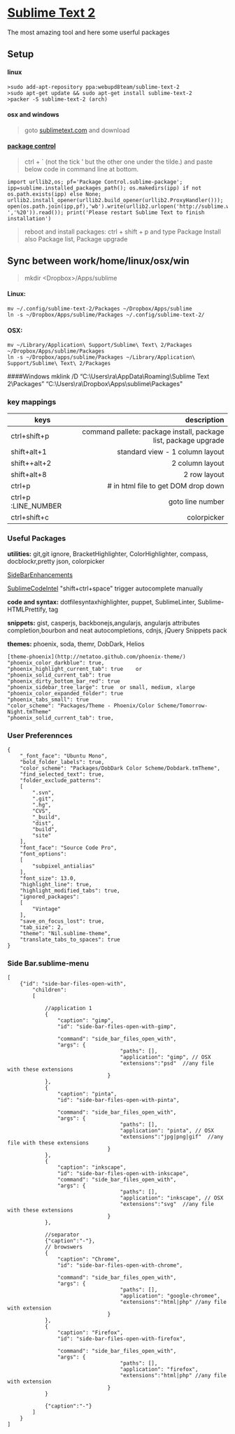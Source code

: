 [Sublime Text 2](http://www.sublimetext.com/2)
=======================================
The most amazing tool and here some userful packages
## Setup
#### linux
    >sudo add-apt-repository ppa:webupd8team/sublime-text-2
    >sudo apt-get update && sudo apt-get install sublime-text-2
    >packer -S sublime-text-2 (arch)
    
#### osx and windows
   >goto [sublimetext.com](http://www.sublimetext.com/2) and download
   
#### [package control](http://wbond.net/sublime_packages/package_control)
> ctrl + ` (not the tick ' but the other one under the tilde.) and paste below code in command line at bottom. 
```
import urllib2,os; pf='Package Control.sublime-package'; ipp=sublime.installed_packages_path(); os.makedirs(ipp) if not os.path.exists(ipp) else None; urllib2.install_opener(urllib2.build_opener(urllib2.ProxyHandler())); open(os.path.join(ipp,pf),'wb').write(urllib2.urlopen('http://sublime.wbond.net/'+pf.replace(' ','%20')).read()); print('Please restart Sublime Text to finish installation')
```
>reboot and install packages: 
>ctrl + shift + p and type Package Install  also Package list,  Package upgrade

## Sync between work/home/linux/osx/win
>mkdir &lt;Dropbox&gt;/Apps/sublime
#### Linux:
    mv ~/.config/sublime-text-2/Packages ~/Dropbox/Apps/sublime
    ln -s ~/Dropbox/Apps/sublime/Packages ~/.config/sublime-text-2/
#### OSX:
    mv ~/Library/Application\ Support/Sublime\ Text\ 2/Packages ~/Dropbox/Apps/sublime/Packages
    ln -s ~/Dropbox/apps/sublime/Packages ~/Library/Application\ Support/Sublime\ Text\ 2/Packages
####Windows
    mklink /D “C:\Users\ra\AppData\Roaming\Sublime Text 2\Packages” “C:\Users\ra\Dropbox\Apps\sublime\Packages"

### key mappings

| keys                   |   description|
|----------------------- | -----------: |
|ctrl+shift+p            |   command pallete: package install, package list, package upgrade|
|shift+alt+1             |   standard view - 1 column layout|
|shift++alt+2            |   2 column layout|
|shift+alt+8             |   2 row layout |
|ctrl+p                  |   #  in html file to get DOM drop down|
| ctrl+p :LINE_NUMBER    |      goto line number|
|ctrl+shift+c            |    colorpicker                 |

### Useful Packages
__utilities:__ git,git ignore, BracketHighlighter, ColorHighlighter,  compass, docblockr,pretty json, colorpicker

[SideBarEnhancements](https://github.com/titoBouzout/SideBarEnhancements)

[SublimeCodeIntel](https://github.com/Kronuz/SublimeCodeIntel) "shift+ctrl+space"  trigger autocomplete manually

__code and syntax:__ dotfilesyntaxhighlighter, puppet, SublimeLinter, Sublime-HTMLPrettify, tag

__snippets:__ gist, casperjs, backbonejs,angularjs, angularjs attributes completion,bourbon and neat autocompletions, cdnjs, jQuery Snippets pack

__themes:__ phoenix, soda, themr, DobDark, Helios
```
[theme-phoenix](http://netatoo.github.com/phoenix-theme/) 
"phoenix_color_darkblue": true,
"phoenix_highlight_current_tab": true    or "phoenix_solid_current_tab": true
"phoenix_dirty_bottom_bar_red": true
"phoenix_sidebar_tree_large": true  or small, medium, xlarge
"phoenix_color_expanded_folder": true
"phoenix_tabs_small": true
"color_scheme": "Packages/Theme - Phoenix/Color Scheme/Tomorrow-Night.tmTheme"
"phoenix_solid_current_tab": true,
```
### User Preferennces
```
{
    "_font_face": "Ubuntu Mono",
	"bold_folder_labels": true,
	"color_scheme": "Packages/DobDark Color Scheme/Dobdark.tmTheme",
	"find_selected_text": true,
	"folder_exclude_patterns":
	[
		".svn",
		".git",
		".hg",
		"CVS",
		"_build",
		"dist",
		"build",
		"site"
	],
	"font_face": "Source Code Pro",
	"font_options":
	[
		"subpixel_antialias"
	],
	"font_size": 13.0,
	"highlight_line": true,
	"highlight_modified_tabs": true,
	"ignored_packages":
	[
		"Vintage"
	],
	"save_on_focus_lost": true,
	"tab_size": 2,
	"theme": "Nil.sublime-theme",
	"translate_tabs_to_spaces": true
}
```

### Side Bar.sublime-menu
```
[
	{"id": "side-bar-files-open-with",
		"children":
		[

			//application 1
			{
				"caption": "gimp",
				"id": "side-bar-files-open-with-gimp",

				"command": "side_bar_files_open_with",
				"args": {
									"paths": [],
									"application": "gimp", // OSX
									"extensions":"psd"  //any file with these extensions
								}
			},
			{
				"caption": "pinta",
				"id": "side-bar-files-open-with-pinta",

				"command": "side_bar_files_open_with",
				"args": {
									"paths": [],
									"application": "pinta", // OSX
									"extensions":"jpg|png|gif"  //any file with these extensions
								}
			},
			{
				"caption": "inkscape",
				"id": "side-bar-files-open-with-inkscape",
				"command": "side_bar_files_open_with",
				"args": {
									"paths": [],
									"application": "inkscape", // OSX
									"extensions":"svg"  //any file with these extensions
								}
			},

			//separator
			{"caption":"-"},		
			// browswers
			{
				"caption": "Chrome",
				"id": "side-bar-files-open-with-chrome",

				"command": "side_bar_files_open_with",
				"args": {
									"paths": [],
									"application": "google-chromee",
									"extensions":"html|php" //any file with extension
								}
			},
			{
				"caption": "Firefox",
				"id": "side-bar-files-open-with-firefox",

				"command": "side_bar_files_open_with",
				"args": {
									"paths": [],
									"application": "firefox",
									"extensions":"html|php" //any file with extension
								}
			}

			{"caption":"-"}
		]
	}
]
```
